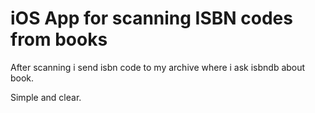 # iOS App for scanning ISBN codes from books


After scanning i send isbn code to my archive where i ask isbndb about book.

Simple and clear. 
